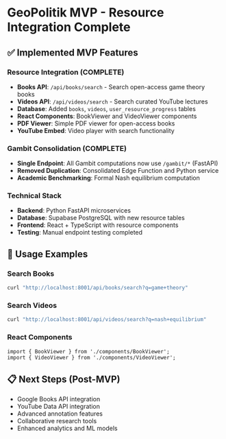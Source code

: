 # GeoPolitik MVP - Resource Integration Complete

## ✅ Implemented MVP Features

### Resource Integration (COMPLETE)
- **Books API**: `/api/books/search` - Search open-access game theory books
- **Videos API**: `/api/videos/search` - Search curated YouTube lectures
- **Database**: Added `books`, `videos`, `user_resource_progress` tables
- **React Components**: BookViewer and VideoViewer components
- **PDF Viewer**: Simple PDF viewer for open-access books
- **YouTube Embed**: Video player with search functionality

### Gambit Consolidation (COMPLETE)
- **Single Endpoint**: All Gambit computations now use `/gambit/*` (FastAPI)
- **Removed Duplication**: Consolidated Edge Function and Python service
- **Academic Benchmarking**: Formal Nash equilibrium computation

### Technical Stack
- **Backend**: Python FastAPI microservices
- **Database**: Supabase PostgreSQL with new resource tables
- **Frontend**: React + TypeScript with resource components
- **Testing**: Manual endpoint testing completed

## 🎯 Usage Examples

### Search Books
```bash
curl "http://localhost:8001/api/books/search?q=game+theory"
```

### Search Videos
```bash
curl "http://localhost:8001/api/videos/search?q=nash+equilibrium"
```

### React Components
```tsx
import { BookViewer } from './components/BookViewer';
import { VideoViewer } from './components/VideoViewer';
```

## 📋 Next Steps (Post-MVP)
- Google Books API integration
- YouTube Data API integration
- Advanced annotation features
- Collaborative research tools
- Enhanced analytics and ML models

